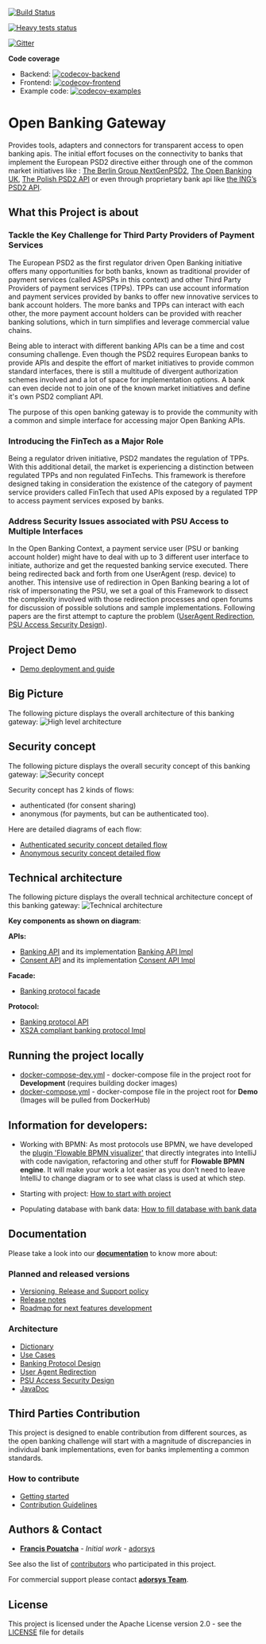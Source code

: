 [![Build Status](https://github.com/adorsys/open-banking-gateway/workflows/Develop%20branch%20build/badge.svg)](https://github.com/adorsys/open-banking-gateway/actions)

[![Heavy tests status](https://github.com/adorsys/open-banking-gateway/workflows/Develop%20branch%20heavy%20tests%20daily%20build/badge.svg)](https://github.com/adorsys/open-banking-gateway/actions)

[![Gitter](https://badges.gitter.im/adorsys/open-banking-gateway.svg)](https://gitter.im/adorsys/open-banking-gateway?utm_source=badge&utm_medium=badge&utm_campaign=pr-badge)

**Code coverage**
 - Backend: [![codecov-backend](https://codecov.io/gh/adorsys/open-banking-gateway/branch/develop/graph/badge.svg?flag=backend)](https://codecov.io/gh/adorsys/open-banking-gateway)
 - Frontend: [![codecov-frontend](https://codecov.io/gh/adorsys/open-banking-gateway/branch/develop/graph/badge.svg?flag=frontend)](https://codecov.io/gh/adorsys/open-banking-gateway)
 - Example code: [![codecov-examples](https://codecov.io/gh/adorsys/open-banking-gateway/branch/develop/graph/badge.svg?flag=fintech)](https://codecov.io/gh/adorsys/open-banking-gateway)

# Open Banking Gateway
Provides tools, adapters and connectors for transparent access to open banking apis. The initial effort focuses on the connectivity to banks that implement the European PSD2 directive either through one of the common market initiatives like : [The Berlin Group NextGenPSD2](https://www.berlin-group.org/psd2-access-to-bank-accounts), [The Open Banking UK](https://www.openbanking.org.uk/), [The Polish PSD2 API](https://polishapi.org/en/) or even through proprietary bank api like  [the ING’s PSD2 API](https://developer.ing.com/openbanking/).

## What this Project is about

### Tackle the Key Challenge for Third Party Providers of Payment Services
The European PSD2 as the first regulator driven Open Banking initiative offers many opportunities for both banks, known as traditional provider of payment services (called ASPSPs in this context) and other Third Party Providers of payment services (TPPs). TPPs can use account information and payment services provided by banks to offer new innovative services to bank account holders. The more banks and TPPs can interact with each other, the more payment account holders can be provided with reacher banking solutions, which in turn simplifies and leverage commercial value chains.

Being able to interact with different banking APIs can be a time and cost consuming challenge. Even though the PSD2 requires European banks to provide APIs and despite the effort of market initiatives to provide common standard interfaces, there is still a multitude of divergent authorization schemes involved and a lot of space for implementation options. A bank can even decide not to join one of the known market initiatives and define it's own PSD2 compliant API. 

The purpose of this open banking gateway is to provide the community with a common and simple interface for accessing major Open Banking APIs.

### Introducing the FinTech as a Major Role
Being a regulator driven initiative, PSD2 mandates the regulation of TPPs. With this additional detail, the market is experiencing a distinction between regulated TPPs and non regulated FinTechs. This framework is therefore designed taking in consideration the existence of the category of payment service providers called FinTech that used APIs exposed by a regulated TPP to access payment services exposed by banks.

### Address Security Issues associated with PSU Access to Multiple Interfaces
In the Open Banking Context, a payment service user (PSU or banking account holder) might have to deal with up to 3 different user interface to initiate, authorize and get the requested banking service executed. There being redirected back and forth from one UserAgent (resp. device) to another. This intensive use of redirection in Open Banking bearing a lot of risk of impersonating the PSU, we set a goal of this Framework to dissect the complexity involved with those redirection processes and open forums for discussion of possible solutions and sample implementations. Following papers are the first attempt to capture the problem ([UserAgent Redirection](docs/architecture/concepts/psu-device-redirection.md), [PSU Access Security Design](docs/architecture/concepts/psu-security-concept.md)).  
 
 
## Project Demo
 
 - [Demo deployment and guide](docs/demo_env.md)

## Big Picture

The following picture displays the overall architecture of this banking gateway:
![High level architecture](docs/img/open-banking-gateway-arch-14-01-2020.png)


## Security concept

The following picture displays the overall security concept of this banking gateway:
![Security concept](docs/img/security-concept.png)

Security concept has 2 kinds of flows:
  - authenticated (for consent sharing)
  - anonymous (for payments, but can be authenticated too). 

Here are detailed diagrams of each flow:
 - [Authenticated security concept detailed flow](docs/img/security-details/authenticated-security-concept-details.png)
 - [Anonymous security concept detailed flow](docs/img/security-details/anonymous-security-concept-details.png)

## Technical architecture

The following picture displays the overall technical architecture concept of this banking gateway:
![Technical architecture](docs/img/technical-architecture.svg)

**Key components as shown on diagram**:

**APIs:**
 - [Banking API](opba-banking-rest-api) and its implementation [Banking API Impl](opba-banking-rest-impl)
 - [Consent API](opba-consent-rest-api) and its implementation [Consent API Impl](opba-consent-rest-impl)

 **Facade:**
 - [Banking protocol facade](opba-banking-protocol-facade)
 
 **Protocol:**
  - [Banking protocol API](opba-protocols/opba-protocol-api)
  - [XS2A compliant banking protocol Impl](opba-protocols/xs2a-protocol)


## Running the project locally

 - [docker-compose-dev.yml](https://github.com/adorsys/open-banking-gateway/tree/develop/docker-compose-dev.yml) - docker-compose file in the project root for **Development** (requires building docker images)
 - [docker-compose.yml](https://github.com/adorsys/open-banking-gateway/tree/develop/docker-compose.yml) - docker-compose file in the project root for **Demo** (Images will be pulled from DockerHub)

## Information for developers:
 
 - Working with BPMN: As most protocols use BPMN, we have developed 
 the [plugin 'Flowable BPMN visualizer'](https://plugins.jetbrains.com/plugin/14318-flowable-bpmn-visualizer) that directly integrates into IntelliJ
 with code navigation, refactoring and other stuff for **Flowable BPMN engine**. It will make your work a lot easier
 as you don't need to leave IntelliJ to change diagram or to see what class is used at which step.
 
 - Starting with project: [How to start with project](https://github.com/adorsys/open-banking-gateway/tree/develop/how-to-start-with-project) 
 
  - Populating database with bank data: [How to fill database with bank data](https://github.com/adorsys/open-banking-gateway/tree/develop/opba-db/README.md) 

## Documentation

Please take a look into our [**documentation**](https://adorsys.github.io/open-banking-gateway/doc/develop/) to know more about:

### Planned and released versions

* [Versioning, Release and Support policy](docs/version_policy.md)
* [Release notes](docs/releasenotes.md) 
* [Roadmap for next features development](docs/roadmap.md)

### Architecture 
* [Dictionary](docs/architecture/dictionary.md)
* [Use Cases](docs/architecture/use_cases.md)
* [Banking Protoсol Design](docs/architecture/technical-details.md)
* [User Agent Redirection](docs/architecture/concepts/psu-device-redirection.md)
* [PSU Access Security Design](docs/architecture/concepts/psu-security-concept.md)
* [JavaDoc](https://adorsys.github.io/open-banking-gateway/javadoc/latest/index.html)

## Third Parties Contribution

This project is designed to enable contribution from different sources, as the open banking challenge will start with a magnitude of discrepancies in individual bank implementations, even for banks implementing a common standards.

### How to contribute

* [Getting started](docs/getting_started.md)
* [Contribution Guidelines](docs/ContributionGuidelines.md) 
 
## Authors & Contact

* **[Francis Pouatcha](mailto:fpo@adorsys.de)** - *Initial work* - [adorsys](https://www.adorsys.de)

See also the list of [contributors](https://github.com/adorsys/open-banking-gateway/graphs/contributors) who participated in this project.

For commercial support please contact **[adorsys Team](https://adorsys.de/)**.

## License

This project is licensed under the Apache License version 2.0 - see the [LICENSE](LICENSE) file for details

